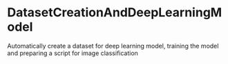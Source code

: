 # DatasetCreationAndDeepLearningModel
Automatically create a dataset for deep learning model, training the model and preparing a script for image classification
